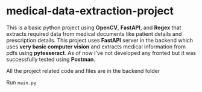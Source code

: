 # medical-data-extraction-project

This is a basic python project using **OpenCV**, **FastAPI**, and **Regex** that extracts required data from medical documents like patient details and prescription details. This project uses **FastAPI** server in the backend which uses **very basic computer vision** and extracts medical information from pdfs using **pytesseract**. As of now I've not developed any fronted but it was successfully tested using **Postman**.


All the project related code and files are in the backend folder

Run `main.py`
